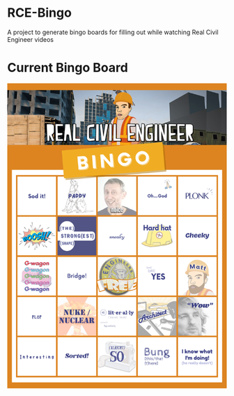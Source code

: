 # RCE-Bingo
A project to generate bingo boards for filling out while watching Real Civil Engineer videos

# Current Bingo Board
![bingo board](https://github.com/hippolippo/RCE-Bingo/blob/main/output.png?raw=true)
